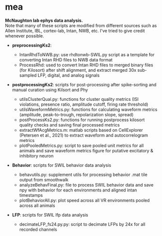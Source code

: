 # mea
**McNaughton lab ephys data analysis.** \
Note that many of these scripts are modified from different sources such as Allen Institute, IBL, cortex-lab, Intan, NWB, etc. I've tried to give credit whenever possible.


* **preprocessingKs2**:
  * IntanRhdToNWB.py: use rhdtonwb-SWIL.py script as a template for converting Intan RHD files to NWB data format
  * ProcessRhd: used to convert Intan RHD files to merged binary files (for Kilosort) after shift alignment, and extract merged 30x sub-sampled LFP, digital, and analog signals
    
* **postprocessingKs2**: scripts for post-processing after spike-sorting and manual curation using Kilsort and Phy
  * utilsClusterQual.py: functions for cluster quality metrics (ISI violations, presence ratio, amplitude cutoff, firing rate threshold)
  * utilsWaveformMetrics.py: functions for calculating waveform metrics (amplitude, peak-to-trough, repolarization slope, spread)
  * postProcessKs2.py: functions for running postprocess kilosort quality checks and saving final processed metrics
  * extractWfAcgMetrics.m: matlab scripts based on CellExplorer (Petersen et al., 2021) to extract waveform and autocorrelogram metrics
  * plotPooledMetrics.py: script to save pooled unit metrics for all animals and save waveform metrics figure for putative excitatory & inhibitory neuron
    
* **Behavior**: scripts for SWIL behavior data analysis
  * behavutils.py: supplement utils for processing behavior .mat tile output from smoothwalk
  * analyzeBehavFinal.py: file to process SWIL behavior data and save npy with behavior for each environments and aligned intan timestamps
  * plotBehaviorAll.py: plot speed across all VR environments pooled across all animals

* **LFP**: scripts for SWIL lfp data analysis
  * decimateLFP_fs24.py.py: script to decimate LFPs by 24x for all recorded channels
